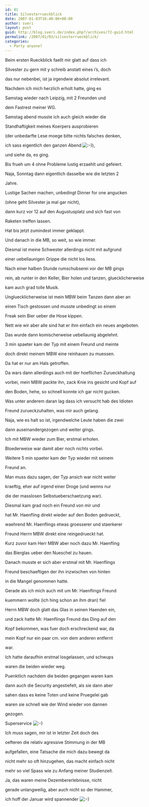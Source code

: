 ```yaml
---
id: 81
title: Silvesterrueckblick
date: 2007-01-03T16:40:00+00:00
author: sveri
layout: post
guid: http://blog.sveri.de/index.php?/archives/72-guid.html
permalink: /2007/01/03/silvesterrueckblick/
categories:
  - Party anyone?
---
```

Beim ersten Rueckblick faellt mir glatt auf dass ich
  
Silvester zu gern mit y schreib anstatt eines i&#8217;s, doch
  
das nur nebenbei, ist ja irgendwie absolut irrelevant.

Nachdem ich mich herzlich erholt hatte, ging es
  
Samstag wieder nach Leipzig, mit 2 Freunden und
  
dem Fastrest meiner WG.

Samstag abend musste ich auch gleich wieder die
  
Standhaftigkeit meines Koerpers ausprobieren
  
(der unbedarfte Lese moege bitte nichts falsches denken,
  
ich sass eigentlich den ganzen Abend <img src="http://blog.sveri.net/templates/default/img/emoticons/smile.png" alt=":-)" style="display: inline; vertical-align: bottom;" class="emoticon" />),
  
und siehe da, es ging.
  
Bis frueh um 4 ohne Probleme lustig erzaehlt und gefeiert.

Naja, Sonntag dann eigentlich dasselbe wie die letzten 2
  
Jahre.
  
Lustige Sachen machen, unbedingt Dinner for one angucken
  
(ohne geht Silvester ja mal gar nicht),
  
dann kurz vor 12 auf den Augustusplatz und sich fast von
  
Raketen treffen lassen.
  
Hat bis jetzt zumindest immer geklappt.

Und danach in die MB, so weit, so wie immer.
  
Diesmal ist meine Schwester allerdings nicht mit aufgrund
  
einer uebellaunigen Grippe die nicht los liess.

Nach einer halben Stunde rumschubserei vor der MB gings
  
rein, ab runter in den Keller, Bier holen und tanzen, gluecklicherweise
  
kam auch grad tolle Musik.

Ungluecklicherweise ist mein MBW beim Tanzen dann aber an
  
einen Tisch gestossen und musste unbedingt so einem
  
Freak sein Bier ueber die Hose kippen.
  
Nett wie wir aber alle sind hat er ihm einfach ein neues angeboten.
  
Das wurde dann komischerweise uebellaunig abgelehnt.

3 min spaeter kam der Typ mit einem Freund und meinte
  
doch direkt meinem MBW eine reinhauen zu muessen.
  
Da hat er nur am Hals getroffen.
  
Da wars dann allerdings auch mit der hoeflichen Zurueckhaltung
  
vorbei, mein MBW packte ihn, zack Knie ins gesicht und Kopf auf
  
den Boden, hehe, so schnell konnte ich gar nicht gucken.
  
Was unter anderem daran lag dass ich versucht hab des Idioten
  
Freund zurueckzuhalten, was mir auch gelang.
  
Naja, wie es halt so ist, irgendwelche Leute haben die zwei 
  
dann auseinandergezogen und weiter gings.

Ich mit MBW wieder zum Bier, erstmal erholen.

Bloederweise war damit aber noch nichts vorbei.

Weitere 5 min spaeter kam der Typ wieder mit seinem
  
Freund an.
  
Man muss dazu sagen, der Typ ansich war nicht weiter
  
kraeftig, eher auf irgend einer Droge (und wenns nur
  
die der masslosen Selbstueberschaetzung war).
  
Diesmal kam grad noch ein Freund von mir und
  
hat Mr. Haenfling direkt wieder auf den Boden gedrueckt,
  
waehrend Mr. Haenflings etwas groesserer und staerkerer
  
Freund Herrn MBW direkt eine reingedrueckt hat.

Kurz zuvor kam Herr MBW aber noch dazu Mr. Haenfling
  
das Bierglas ueber den Nueschel zu hauen.
  
Danach musste er sich aber erstmal mit Mr. Haenflings
  
Freund beschaeftigen der ihn inzwischen von hinten
  
in die Mangel genommen hatte.

Gerade als ich mich auch mit um Mr. Haenflings Freund
  
kuemmern wollte (ich hing schon an ihm dran) fiel
  
Herrn MBW doch glatt das Glas in seinen Haenden ein,
  
und zack hatte Mr. Haenflings Freund das Ding auf den
  
Kopf bekommen, was fuer doch erschreckend war, da
  
mein Kopf nur ein paar cm. von dem anderen entfernt
  
war.

Ich hatte daraufhin erstmal losgelassen, und schwups
  
waren die beiden wieder weg.

Puenktlich nachdem die beiden gegangen waren kam
  
dann auch die Security angestiefelt, als sie dann aber
  
sahen dass es keine Toten und keine Pruegelei gab
  
waren sie schnell wie der Wind wieder von dannen
  
gezogen.

Superservice <img src="http://blog.sveri.net/templates/default/img/emoticons/smile.png" alt=":-)" style="display: inline; vertical-align: bottom;" class="emoticon" />

Ich muss sagen, mir ist in letzter Zeit doch des
  
oefteren die relativ agressive Stimmung in der MB
  
aufgefallen, eine Tatsache die mich dazu bewegt da
  
nicht mehr so oft hinzugehen, das macht einfach nicht
  
mehr so viel Spass wie zu Anfang meiner Studienzeit.

Ja, das waren meine Dezembererlebnisse, nicht
  
gerade unlangweilig, aber auch nicht so der Hammer,
  
ich hoff der Januar wird spannender <img src="http://blog.sveri.net/templates/default/img/emoticons/smile.png" alt=":-)" style="display: inline; vertical-align: bottom;" class="emoticon" />